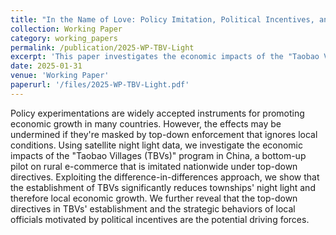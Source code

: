 ```yaml
---
title: "In the Name of Love: Policy Imitation, Political Incentives, and Local Economic Growth"
collection: Working Paper
category: working_papers
permalink: /publication/2025-WP-TBV-Light
excerpt: 'This paper investigates the economic impacts of the "Taobao Villages (TBVs)" program in China, a bottom-up pilot on rural e-commerce that is imitated na-tionwide under top-down directives. Contrary to previous findings that confirm the positive role of TBVs in promoting village economies, our nationwide analysis finds that the establishment of TBVs significantly reduces night light of townships. Suugestive evidence shows that the strategic behavior of local governments could be the potential channel.'
date: 2025-01-31
venue: 'Working Paper'
paperurl: '/files/2025-WP-TBV-Light.pdf'
---
```


Policy experimentations are widely accepted instruments for promoting economic growth in many countries. However, the effects may be undermined if they're masked by top-down enforcement that ignores local conditions. Using satellite night light data, we investigate the economic impacts of the "Taobao Villages (TBVs)" program in China, a bottom-up pilot on rural e-commerce that is imitated nationwide under top-down directives. Exploiting the difference-in-differences approach, we show that the establishment of TBVs significantly reduces townships' night light and therefore local economic growth. We further reveal that the top-down directives in TBVs' establishment and the strategic behaviors of local officials motivated by political incentives are the potential driving forces.
